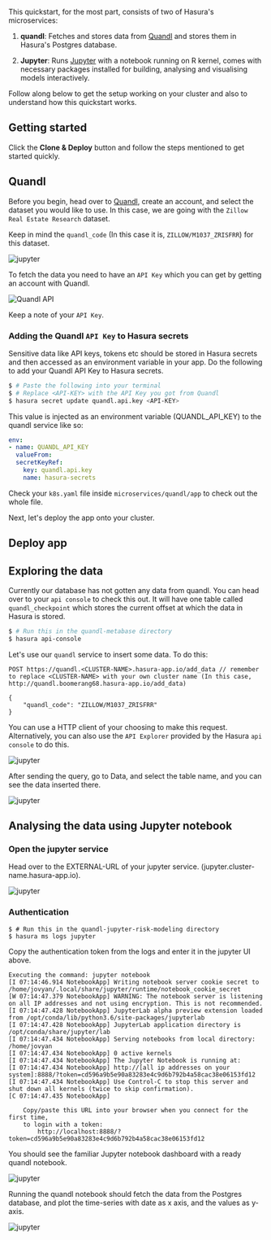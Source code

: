 
This quickstart, for the most part, consists of two of Hasura's microservices:

1. **quandl**: Fetches and stores data from [Quandl](https://www.quandl.com/) and stores them in Hasura's Postgres database.

2. **Jupyter**: Runs [Jupyter](http://jupyter.org/) with a notebook running on R kernel,  comes with necessary packages installed for building, analysing and visualising models interactively.

Follow along below to get the setup working on your cluster and also to understand how this quickstart works.

## Getting started

Click the **Clone & Deploy** button and follow the steps mentioned to get started quickly.

## Quandl

Before you begin, head over to [Quandl](https://www.quandl.com/), create an account, and select the dataset you would like to use. In this case, we are going with the `Zillow Real Estate Research` dataset.

Keep in mind the `quandl_code` (In this case it is, `ZILLOW/M1037_ZRISFRR`) for this dataset.

![jupyter](https://raw.githubusercontent.com/anirudhmurali/r-jupyter-quandl/master/1.png)

To fetch the data you need to have an `API Key` which you can get by getting an account with Quandl.

![Quandl API](https://raw.githubusercontent.com/anirudhmurali/Quandl-Metabase/master/quandl3.png)

Keep a note of your `API Key`.

### Adding the Quandl `API Key` to Hasura secrets

Sensitive data like API keys, tokens etc should be stored in Hasura secrets and then accessed as an environment variable in your app. Do the following to add your Quandl API Key to Hasura secrets.

```sh
$ # Paste the following into your terminal
$ # Replace <API-KEY> with the API Key you got from Quandl
$ hasura secret update quandl.api.key <API-KEY>
```
This value is injected as an environment variable (QUANDL_API_KEY) to the quandl service like so:

```yaml
env:
- name: QUANDL_API_KEY
  valueFrom:
  secretKeyRef:
    key: quandl.api.key
    name: hasura-secrets
```
Check your `k8s.yaml` file inside `microservices/quandl/app` to check out the whole file.

Next, let's deploy the app onto your cluster.

## Deploy app

## Exploring the data

Currently our database has not gotten any data from quandl. You can head over to your `api console` to check this out. It will have one table called `quandl_checkpoint` which stores the current offset at which the data in Hasura is stored.

```sh
$ # Run this in the quandl-metabase directory
$ hasura api-console
```

Let's use our `quandl` service to insert some data. To do this:

```
POST https://quandl.<CLUSTER-NAME>.hasura-app.io/add_data // remember to replace <CLUSTER-NAME> with your own cluster name (In this case, http://quandl.boomerang68.hasura-app.io/add_data)

{
    "quandl_code": "ZILLOW/M1037_ZRISFRR"
}
```

You can use a HTTP client of your choosing to make this request. Alternatively, you can also use the `API Explorer` provided by the Hasura `api console` to do this.

![jupyter](https://raw.githubusercontent.com/anirudhmurali/r-jupyter-quandl/master/2.png)

After sending the query,  go to Data, and select the table name, and you can see the data inserted there.

![jupyter](https://raw.githubusercontent.com/anirudhmurali/r-jupyter-quandl/master/3.png)

## Analysing the data using Jupyter notebook

### Open the jupyter service

Head over to the EXTERNAL-URL of your jupyter service. (jupyter.cluster-name.hasura-app.io).

![jupyter](https://raw.githubusercontent.com/tirumaraiselvan/quandl-jupyter-risk-modeling/master/assets/jupyter_login.png)

### Authentication
```
$ # Run this in the quandl-jupyter-risk-modeling directory
$ hasura ms logs jupyter
```

Copy the authentication token from the logs and enter it in the jupyter UI above.

```
Executing the command: jupyter notebook
[I 07:14:46.914 NotebookApp] Writing notebook server cookie secret to /home/jovyan/.local/share/jupyter/runtime/notebook_cookie_secret
[W 07:14:47.379 NotebookApp] WARNING: The notebook server is listening on all IP addresses and not using encryption. This is not recommended.
[I 07:14:47.428 NotebookApp] JupyterLab alpha preview extension loaded from /opt/conda/lib/python3.6/site-packages/jupyterlab
[I 07:14:47.428 NotebookApp] JupyterLab application directory is /opt/conda/share/jupyter/lab
[I 07:14:47.434 NotebookApp] Serving notebooks from local directory: /home/jovyan
[I 07:14:47.434 NotebookApp] 0 active kernels
[I 07:14:47.434 NotebookApp] The Jupyter Notebook is running at:
[I 07:14:47.434 NotebookApp] http://[all ip addresses on your system]:8888/?token=cd596a9b5e90a83283e4c9d6b792b4a58cac38e06153fd12
[I 07:14:47.434 NotebookApp] Use Control-C to stop this server and shut down all kernels (twice to skip confirmation).
[C 07:14:47.435 NotebookApp] 
    
    Copy/paste this URL into your browser when you connect for the first time,
    to login with a token:
        http://localhost:8888/?token=cd596a9b5e90a83283e4c9d6b792b4a58cac38e06153fd12
```

You should see the familiar Jupyter notebook dashboard with a ready quandl notebook.

![jupyter](https://raw.githubusercontent.com/anirudhmurali/r-jupyter-quandl/master/4.png)

Running the quandl notebook should fetch the data from the Postgres database, and plot the time-series with date as x axis, and the values as y-axis.

![jupyter](https://raw.githubusercontent.com/anirudhmurali/r-jupyter-quandl/master/5.png) 
